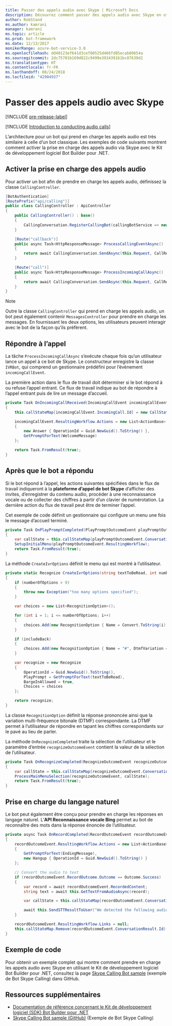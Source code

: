 ```yaml
---
title: Passer des appels audio avec Skype | Microsoft Docs
description: Découvrez comment passer des appels audio avec Skype en utilisant le Kit de développement logiciel Bot Builder pour .NET.
author: RobStand
ms.author: kamrani
manager: kamrani
ms.topic: article
ms.prod: bot-framework
ms.date: 12/13/2017
monikerRange: azure-bot-service-3.0
ms.openlocfilehash: dd40123ef641d3cef80525d466fd85ecab80654a
ms.sourcegitcommit: 2dc75701b169d822c9499e393439161bc87639d2
ms.translationtype: HT
ms.contentlocale: fr-FR
ms.lasthandoff: 08/24/2018
ms.locfileid: "42904937"
---
```

# <a name="conduct-audio-calls-with-skype"></a>Passer des appels audio avec Skype

[!INCLUDE [pre-release-label](../includes/pre-release-label-v3.md)]

[!INCLUDE [Introduction to conducting audio calls](../includes/snippet-audio-call-intro.md)]

L’architecture pour un bot qui prend en charge les appels audio est très similaire à celle d’un bot classique. Les exemples de code suivants montrent comment activer la prise en charge des appels audio via Skype avec le Kit de développement logiciel Bot Builder pour .NET. 

## <a name="enable-support-for-audio-calls"></a>Activer la prise en charge des appels audio

Pour activer un bot afin de prendre en charge les appels audio, définissez la classe `CallingController`.

```cs
[BotAuthentication]
[RoutePrefix("api/calling")]
public class CallingController : ApiController
{
    public CallingController() : base()
    {
        CallingConversation.RegisterCallingBot(callingBotService => new IVRBot(callingBotService));
    }

    [Route("callback")]
    public async Task<HttpResponseMessage> ProcessCallingEventAsync()
    {
        return await CallingConversation.SendAsync(this.Request, CallRequestType.CallingEvent);
    }

    [Route("call")]
    public async Task<HttpResponseMessage> ProcessIncomingCallAsync()
    {
        return await CallingConversation.SendAsync(this.Request, CallRequestType.IncomingCall);
    }
}
```

> [!NOTE]
> Outre la classe `CallingController` qui prend en charge les appels audio, un bot peut également contenir `MessagesController` pour prendre en charge les messages. En fournissant les deux options, les utilisateurs peuvent interagir avec le bot de la façon qu’ils préfèrent. <!-- docs on MessagesController are where? -->

##  <a name="answer-the-call"></a>Répondre à l’appel

La tâche `ProcessIncomingCallAsync` s’exécute chaque fois qu’un utilisateur lance un appel à ce bot de Skype.
Le constructeur enregistre la classe `IVRBot`, qui comprend un gestionnaire prédéfini pour l’évènement `incomingCallEvent`.

La première action dans le flux de travail doit déterminer si le bot répond à ou refuse l’appel entrant. Ce flux de travail indique au bot de répondre à l’appel entrant puis de lire un message d’accueil. 

```cs
private Task OnIncomingCallReceived(IncomingCallEvent incomingCallEvent)
{
    this.callStateMap[incomingCallEvent.IncomingCall.Id] = new CallState(incomingCallEvent.IncomingCall.Participants);

    incomingCallEvent.ResultingWorkflow.Actions = new List<ActionBase>
    {
        new Answer { OperationId = Guid.NewGuid().ToString() },
        GetPromptForText(WelcomeMessage)
    };

    return Task.FromResult(true);
}
```

## <a name="after-the-bot-answers"></a>Après que le bot a répondu

Si le bot répond à l’appel, les actions suivantes spécifiées dans le flux de travail indiqueront à la **plateforme d’appel de bot Skype** d’afficher des invites, d’enregistrer du contenu audio, procéder à une reconnaissance vocale ou de collecter des chiffres à partir d’un clavier de numérotation. La dernière action du flux de travail peut être de terminer l’appel. 

Cet exemple de code définit un gestionnaire qui configure un menu une fois le message d’accueil terminé.

```cs
private Task OnPlayPromptCompleted(PlayPromptOutcomeEvent playPromptOutcomeEvent)
{
    var callState = this.callStateMap[playPromptOutcomeEvent.ConversationResult.Id];
    SetupInitialMenu(playPromptOutcomeEvent.ResultingWorkflow);
    return Task.FromResult(true);
}
```

La méthode `CreateIvrOptions` définit le menu qui est montré à l’utilisateur.

```cs
private static Recognize CreateIvrOptions(string textToBeRead, int numberOfOptions, bool includeBack)
{
    if (numberOfOptions > 9)
    {
        throw new Exception("too many options specified");
    }

    var choices = new List<RecognitionOption>();

    for (int i = 1; i <= numberOfOptions; i++)
    {
        choices.Add(new RecognitionOption { Name = Convert.ToString(i), DtmfVariation = (char)('0' + i) });
    }

    if (includeBack)
    {
        choices.Add(new RecognitionOption { Name = "#", DtmfVariation = '#' });
    }

    var recognize = new Recognize
    {
        OperationId = Guid.NewGuid().ToString(),
        PlayPrompt = GetPromptForText(textToBeRead),
        BargeInAllowed = true,
        Choices = choices
    };

    return recognize;
}
```

La classe `RecognitionOption` définit la réponse prononcée ainsi que la variation multi-fréquence bitonale (DTMF) correspondante. La DTMF permet à l’utilisateur de répondre en tapant les chiffres correspondants sur le pavé au lieu de parler.

La méthode `OnRecognizeCompleted` traite la sélection de l’utilisateur et le paramètre d’entrée `recognizeOutcomeEvent` contient la valeur de la sélection de l’utilisateur.

```cs
private Task OnRecognizeCompleted(RecognizeOutcomeEvent recognizeOutcomeEvent)
{
    var callState = this.callStateMap[recognizeOutcomeEvent.ConversationResult.Id];
    ProcessMainMenuSelection(recognizeOutcomeEvent, callState);
    return Task.FromResult(true);
}
```

## <a name="support-natural-language"></a>Prise en charge du langage naturel
Le bot peut également être conçu pour prendre en charge les réponses en langage naturel. L’**API Reconnaissance vocale Bing** permet au bot de reconnaître des mots dans la réponse énoncée de l’utilisateur.

```cs
private async Task OnRecordCompleted(RecordOutcomeEvent recordOutcomeEvent)
{
    recordOutcomeEvent.ResultingWorkflow.Actions = new List<ActionBase>
    {
        GetPromptForText(EndingMessage),
        new Hangup { OperationId = Guid.NewGuid().ToString() }
    };

    // Convert the audio to text
    if (recordOutcomeEvent.RecordOutcome.Outcome == Outcome.Success)
    {
        var record = await recordOutcomeEvent.RecordedContent;
        string text = await this.GetTextFromAudioAsync(record);

        var callState = this.callStateMap[recordOutcomeEvent.ConversationResult.Id];

        await this.SendSTTResultToUser("We detected the following audio: " + text, callState.Participants);
    }

    recordOutcomeEvent.ResultingWorkflow.Links = null;
    this.callStateMap.Remove(recordOutcomeEvent.ConversationResult.Id);
}
```

## <a name="sample-code"></a>Exemple de code

Pour obtenir un exemple complet qui montre comment prendre en charge les appels audio avec Skype en utilisant le Kit de développement logiciel Bot Builder pour .NET, consultez la page <a href="https://github.com/Microsoft/BotBuilder-Samples/tree/master/CSharp/skype-CallingBot" target="_blank">Skype Calling Bot sample</a> (exemple de Bot Skype Calling) dans GitHub.

## <a name="additional-resources"></a>Ressources supplémentaires

- <a href="/dotnet/api/?view=botbuilder-3.11.0" target="_blank">Documentation de référence concernant le Kit de développement logiciel (SDK) Bot Builder pour .NET</a>
- <a href="https://github.com/Microsoft/BotBuilder-Samples/tree/master/CSharp/skype-CallingBot" target="_blank">Skype Calling Bot sample (GitHub)</a> (Exemple de Bot Skype Calling)
